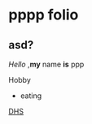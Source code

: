 # pppp folio
## asd?

*Hello* ,**my** name __is__ ppp

Hobby
* eating

[DHS](https://www.dunmanhigh.moe.edu.sg)
